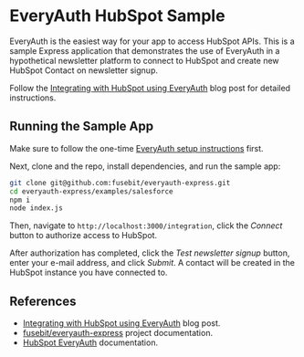 # EveryAuth HubSpot Sample

EveryAuth is the easiest way for your app to access HubSpot APIs. This is a sample Express application that demonstrates the use of EveryAuth in a hypothetical newsletter platform to connect to HubSpot and create new HubSpot Contact on newsletter signup. 

Follow the [Integrating with HubSpot using EveryAuth](https://fusebit.io/blog/everyauth-hubspot) blog post for detailed instructions.

## Running the Sample App

Make sure to follow the one-time [EveryAuth setup instructions](../README.md) first.

Next, clone and the repo, install dependencies, and run the sample app:

```bash
git clone git@github.com:fusebit/everyauth-express.git
cd everyauth-express/examples/salesforce
npm i
node index.js
```

Then, navigate to `http://localhost:3000/integration`, click the *Connect* button to authorize access to HubSpot. 

After authorization has completed, click the *Test newsletter signup* button, enter your e-mail address, and click *Submit*. A contact will be created in the HubSpot instance you have connected to.

## References

* [Integrating with HubSpot using EveryAuth](https://fusebit.io/blog/everyauth-hubspot) blog post.  
* [fusebit/everyauth-express](https://github.com/fusebit/everyauth-express) project documentation.  
* [HubSpot EveryAuth](https://github.com/fusebit/everyauth-express/blob/main/docs/hubspot.md) documentation.  
